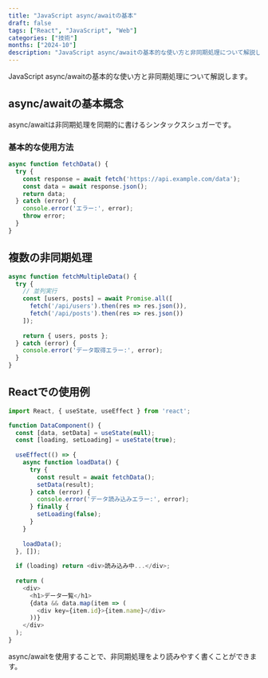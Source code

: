 ```yaml
---
title: "JavaScript async/awaitの基本"
draft: false
tags: ["React", "JavaScript", "Web"]
categories: ["技術"]
months: ["2024-10"]
description: "JavaScript async/awaitの基本的な使い方と非同期処理について解説します。"
---
```


JavaScript async/awaitの基本的な使い方と非同期処理について解説します。

## async/awaitの基本概念

async/awaitは非同期処理を同期的に書けるシンタックスシュガーです。

### 基本的な使用方法

```javascript
async function fetchData() {
  try {
    const response = await fetch('https://api.example.com/data');
    const data = await response.json();
    return data;
  } catch (error) {
    console.error('エラー:', error);
    throw error;
  }
}
```

## 複数の非同期処理

```javascript
async function fetchMultipleData() {
  try {
    // 並列実行
    const [users, posts] = await Promise.all([
      fetch('/api/users').then(res => res.json()),
      fetch('/api/posts').then(res => res.json())
    ]);
    
    return { users, posts };
  } catch (error) {
    console.error('データ取得エラー:', error);
  }
}
```

## Reactでの使用例

```javascript
import React, { useState, useEffect } from 'react';

function DataComponent() {
  const [data, setData] = useState(null);
  const [loading, setLoading] = useState(true);
  
  useEffect(() => {
    async function loadData() {
      try {
        const result = await fetchData();
        setData(result);
      } catch (error) {
        console.error('データ読み込みエラー:', error);
      } finally {
        setLoading(false);
      }
    }
    
    loadData();
  }, []);
  
  if (loading) return <div>読み込み中...</div>;
  
  return (
    <div>
      <h1>データ一覧</h1>
      {data && data.map(item => (
        <div key={item.id}>{item.name}</div>
      ))}
    </div>
  );
}
```

async/awaitを使用することで、非同期処理をより読みやすく書くことができます。